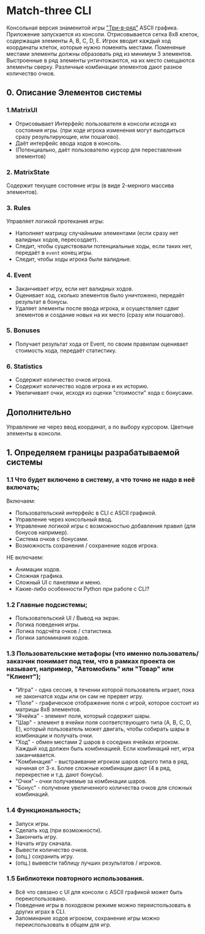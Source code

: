 # Match-three CLI

Консольная версия знаменитой игры ["Три-в-ряд"](https://ru.wikipedia.org/wiki/%D0%A2%D1%80%D0%B8_%D0%B2_%D1%80%D1%8F%D0%B4)
ASCII графика.
Приложение запускается из консоли.
Отрисовывается сетка 8x8 клеток, содержащая элементы A, B, C, D, E.
Игрок вводит каждый ход координаты клеток, которые нужно поменять местами.
Поменяные местами элементы должны образовать ряд из минимум 3 элементов.
Выстроенные в ряд элементы унтичтожаются, на их место смещаются элементы сверху.
Различные комбинации элементов дают разное количество очков.


## 0. Описание Элементов системы


### 1.MatrixUI

- Отрисовывает Интерфейс пользователя в консоли исходя из состояния игры.
(при ходе игрока изменения могут выподиться сразу результирующие, или пошагово).
- Даёт интерфейс ввода ходов в консоль.
- (Потенциально, даёт пользователю курсор для переставления элементов)

### 2. MatrixState

Содержит текущее состояние игры (в виде 2-мерного массива элементов).

### 3. Rules

Управляет логикой протекания игры:
- Наполняет матрицу случайными элементами (если сразу нет валидных ходов, пересоздает).
- Следит, чтобы существовали потенциальные ходы, если таких нет, передаёт в `event` конец игры.
- Следит, чтобы ходы игрока были валидные.

### 4. Event

- Заканчивает игру, если нет валидных ходов.
- Оценивает ход, сколько элементов было уничтожено, передаёт результат в бонусы.
- Удаляет элементы после ввода игрока, и осуществляет сдвиг элементов и создание новых
на их место (сразу или пошагово).

### 5. Bonuses

- Получает результат хода от Event, по своим правилам оценивает стоимость хода,
передаёт статистику.

### 6. Statistics

- Содержит количество очков игрока.
- Содержит количество ходов игрока и их историю.
- Увеличивает очки, исходя из оценки "стоимости" хода с бонусами.


## Дополнительно

Управление не через ввод координат, а по выбору курсором.
Цветные элементы в консоли.


## 1. Определяем границы разрабатываемой системы

### 1.1 Что будет включено в систему, а что точно не надо в неё включать;

Включаем:

- Пользовательский интерфейс в CLI с ASCII графикой.
- Управление через консольный ввод.
- Управление логикой игры с возможностью добавления правил (для бонусов например).
- Система очков с бонусами.
- Возможность сохранения / сохранение ходов игрока.

НЕ включаем:

- Анимации ходов.
- Сложная графика.
- Сложный UI с панелями и меню.
- Какие-либо особенности Python при работе с CLI?

### 1.2 Главные подсистемы;

- Пользовательский UI / Вывод на экран.
- Логика поведения игры.
- Логика подсчёта очков / статистика.
- Логики запоминания ходов.

### 1.3 Пользовательские метафоры (что именно пользователь/заказчик понимает под тем, что в рамках проекта он называет, например, "Автомобиль" или "Товар" или "Клиент");

- "Игра" - одна сессия, в течении которой пользователь играет, пока не закончатся ходы или он сам не прервет игру.
- "Поле" - графическое отображение поля с игрой, которое состоит из матрицы 8х8 элементов.
- "Ячейка" - элемент поля, который содержит шары. 
- "Шар" - элемент в ячейки поля соответствующего типа (A, B, C, D, E), который пользователь может двигать,
чтобы собирать шары в комбинации и получать очки.
- "Ход" - обмен местами 2 шаров в соседних ячейках игроком. Каждый ход должен быть комбинацией.
Если комбинаций нет, игра заканчивается.
- "Комбинация" - выстраивание игроком шаров одного типа в ряд, начиная от 3-х. Более сложные комбинации дают (4 в ряд, перекрестие и т.д.
дают бонусы).
- "Очки" - очки получаемые за комбинации шаров.
- "Бонус" - получение увеличенного количества очков для сложных комбинаций.

### 1.4 Функциональность;

- Запуск игры.
- Сделать ход (при возможности).
- Закончить игру.
- Начать игру сначала.
- Вывести количество очков.
- (опц.) сохранить игру.
- (опц.) вывевсти таблицу лучших результатов / игроков.

### 1.5 Библиотеки повторного использования.

- Всё что связано с UI для консоли с ASCII графикой может быть переиспользовано.
- Поведение игры в походовом режиме можно переиспользовать в других играх в CLI.
- Запоминание ходов игроком, сохранение игры можно переиспользовать в общем для игр.


